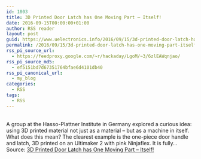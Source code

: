 ```yaml
---
id: 1803
title: 3D Printed Door Latch has One Moving Part – Itself!
date: 2016-09-15T00:00:00+01:00
author: RSS reader
layout: post
guid: https://www.uelectronics.info/2016/09/15/3d-printed-door-latch-has-one-moving-part-itself/
permalink: /2016/09/15/3d-printed-door-latch-has-one-moving-part-itself/
rss_pi_source_url:
  - https://feedproxy.google.com/~r/hackaday/LgoM/~3/6zlEAWqnjao/
rss_pi_source_md5:
  - ef5151bd7d67351764bfae6d4101db40
rss_pi_canonical_url:
  - my_blog
categories:
  - RSS
tags:
  - RSS
---
```

&#013;  
A group at the Hasso-Plattner Institute in Germany explored a curious idea: using 3D printed material not just as a material – but as a machine in itself. What does this mean? The clearest example is the one-piece door handle and latch, 3D printed on an Ultimaker 2 with pink Ninjaflex. It is fully…&#013;  
Source: <a href="https://feedproxy.google.com/~r/hackaday/LgoM/~3/6zlEAWqnjao/" target="_blank">3D Printed Door Latch has One Moving Part – Itself!</a>